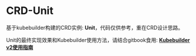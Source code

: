 # CRD-Unit
基于kubebuilder构建的CRD实例: **Unit**，代码仅供参考，重在CRD设计思路。

Unit的最终实现效果和Kubebuilder使用方法，请结合gitbook食用:
 [**Kubebuilder v2使用指南**](https://blog.upweto.top/gitbooks/kubebuilder/)
